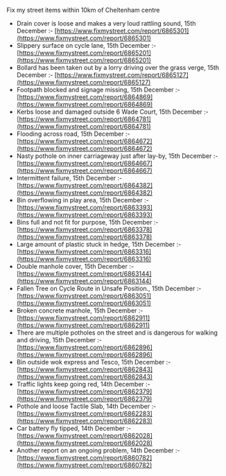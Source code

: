 Fix my street items within 10km of Cheltenham centre

<!-- fix_marker starts -->

- Drain cover is loose and makes a very loud rattling sound, 15th December :- [https://www.fixmystreet.com/report/6865301](https://www.fixmystreet.com/report/6865301)
- Slippery surface on cycle lane, 15th December :- [https://www.fixmystreet.com/report/6865201](https://www.fixmystreet.com/report/6865201)
- Bollard has been taken out by a lorry driving over the grass verge, 15th December :- [https://www.fixmystreet.com/report/6865127](https://www.fixmystreet.com/report/6865127)
- Footpath blocked and signage missing, 15th December :- [https://www.fixmystreet.com/report/6864869](https://www.fixmystreet.com/report/6864869)
- Kerbs loose and damaged outside 6 Wade Court, 15th December :- [https://www.fixmystreet.com/report/6864781](https://www.fixmystreet.com/report/6864781)
- Flooding across road, 15th December :- [https://www.fixmystreet.com/report/6864672](https://www.fixmystreet.com/report/6864672)
- Nasty pothole on inner carriageway just after lay-by, 15th December :- [https://www.fixmystreet.com/report/6864667](https://www.fixmystreet.com/report/6864667)
- Intermittent failure, 15th December :- [https://www.fixmystreet.com/report/6864382](https://www.fixmystreet.com/report/6864382)
- Bin overflowing in play area, 15th December :- [https://www.fixmystreet.com/report/6863393](https://www.fixmystreet.com/report/6863393)
- Bins full and not fit for purpose, 15th December :- [https://www.fixmystreet.com/report/6863378](https://www.fixmystreet.com/report/6863378)
- Large amount of plastic stuck in hedge, 15th December :- [https://www.fixmystreet.com/report/6863316](https://www.fixmystreet.com/report/6863316)
- Double manhole cover, 15th December :- [https://www.fixmystreet.com/report/6863144](https://www.fixmystreet.com/report/6863144)
- Fallen Tree on Cycle Route in Unsafe Position., 15th December :- [https://www.fixmystreet.com/report/6863051](https://www.fixmystreet.com/report/6863051)
- Broken concrete manhole, 15th December :- [https://www.fixmystreet.com/report/6862911](https://www.fixmystreet.com/report/6862911)
- There are multiple potholes on the street and is dangerous for walking and driving, 15th December :- [https://www.fixmystreet.com/report/6862896](https://www.fixmystreet.com/report/6862896)
- Bin outside wok express and Tesco, 15th December :- [https://www.fixmystreet.com/report/6862843](https://www.fixmystreet.com/report/6862843)
- Traffic lights keep going red, 14th December :- [https://www.fixmystreet.com/report/6862379](https://www.fixmystreet.com/report/6862379)
- Pothole and loose Tactile Slab, 14th December :- [https://www.fixmystreet.com/report/6862283](https://www.fixmystreet.com/report/6862283)
- Car battery fly tipped, 14th December :- [https://www.fixmystreet.com/report/6862028](https://www.fixmystreet.com/report/6862028)
- Another report on an ongoing problem, 14th December :- [https://www.fixmystreet.com/report/6860782](https://www.fixmystreet.com/report/6860782)

<!-- fix_marker ends -->
